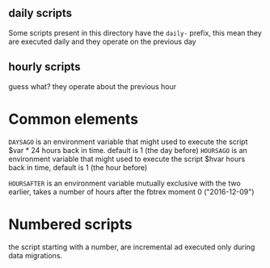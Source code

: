 ## daily scripts

Some scripts present in this directory have the `daily-` prefix, this mean
they are executed daily and they operate on the previous day

## hourly scripts

guess what? they operate about the previous hour

# Common elements

`DAYSAGO` is an environment variable that might used to execute the script $var * 24 hours back in time. default is 1 (the day before)
`HOURSAGO` is an environment variable that might used to execute the script $hvar hours back in time, default is 1 (the hour before)

`HOURSAFTER` is an environment variable mutually exclusive with the two earlier, takes a number of hours after the fbtrex moment 0 ("2016-12-09")

# Numbered scripts

the script starting with a number, are incremental ad executed only during data migrations.
